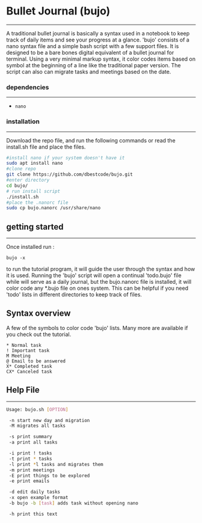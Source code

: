 # Bullet Journal (bujo)
---

A traditional bullet journal is basically a syntax used in a notebook to keep track of daily items and see your progress at a glance.  'bujo' consists of a nano syntax file and a simple bash script with a few support files.  It is designed to be a bare bones digital equivalent of a bullet journal for terminal.  Using a very minimal markup syntax, it  color codes items based on symbol at the beginning of a line like the traditional paper version.  The script can also can migrate tasks and meetings based on the date.

### dependencies
---
* ```nano```


### installation
---

Download the repo file, and run the following commands or read the install.sh file and place the files.

```sh
#install nano if your system doesn't have it
sudo apt install nano
#clone repo
git clone https://github.com/dbestcode/bujo.git
#enter directory
cd bujo/
# run install script
./install.sh
#place the .nanorc file
sudo cp bujo.nanorc /usr/share/nano
```

## getting started
---
Once installed run :
```
bujo -x
``` 
to run the tutorial program, it will guide the user through the syntax and how it is used.  Running the 'bujo' script will open a continual 'todo.bujo' file while will serve as a daily journal, but the bujo.nanorc file is installed, it will color code any *.bujo file on ones system.  This can be helpful if you need 'todo' lists in different directories to keep track of files.

## Syntax overview
A few of the symbols to color code 'bujo' lists.  Many more are available if you check out the tutorial.
```
* Normal task
! Important task
M Meeting
@ Email to be answered
X* Completed task
CX* Canceled task
```
## Help File
---
```sh
Usage: bujo.sh [OPTION]

 -n	start new day and migration
 -M	migrates all tasks

 -s	print summary
 -a	print all tasks

 -i	print ! tasks
 -t	print * tasks
 -l	print *l tasks and migrates them
 -m	print meetings
 -E	print things to be explored
 -e	print emails

 -d	edit daily tasks
 -x	open example format
 -b	bujo -b [task] adds task without opening nano

 -h	print this text
```
